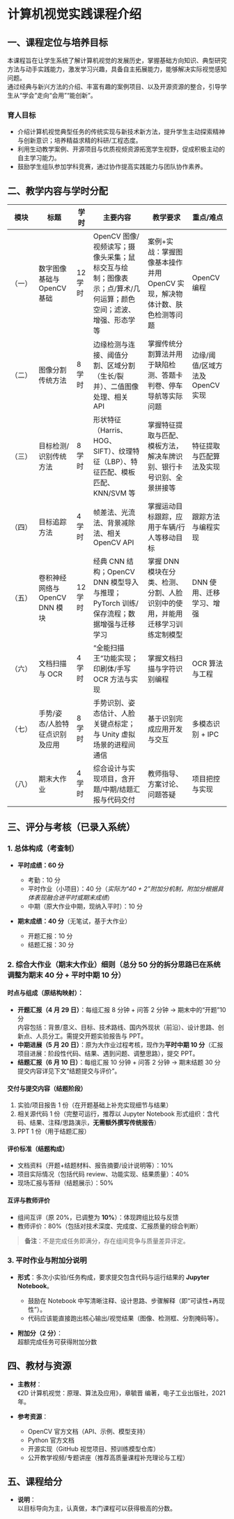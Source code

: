 
# 计算机视觉实践课程介绍

## 一、课程定位与培养目标

本课程旨在让学生系统了解计算机视觉的发展历史，掌握基础方向知识、典型研究方法与动手实践能力，激发学习兴趣，具备自主拓展能力，能够解决实际视觉感知问题。  
通过经典与新兴方法的介绍、丰富有趣的案例项目、以及开源资源的整合，引导学生从“学会”走向“会用”“能创新”。

### 育人目标

- 介绍计算机视觉典型任务的传统实现与新技术新方法，提升学生主动探索精神与创新意识；培养精益求精的科研/工程态度。  
- 利用生动教学案例、开源项目与优质视频资源拓宽学生视野，促成积极主动的自主学习能力。  
- 鼓励学生组队参加学科竞赛，通过协作提高实践能力与团队协作素养。

## 二、教学内容与学时分配

| 模块 | 标题 | 学时 | 主要内容 | 教学要求 | 重点/难点 |
|------|------|------|----------|----------|------------|
| （一） | 数字图像基础与 OpenCV 基础 | 12 学时 | OpenCV 图像/视频读写；摄像头采集；鼠标交互与绘制；图像表示；点/算术/几何运算；颜色空间；滤波、增强、形态学等 | 案例+实战：掌握图像基本操作并用 OpenCV 实现，解决物体计数、肤色检测等问题 | OpenCV 编程 |
| （二） | 图像分割传统方法 | 8 学时 | 边缘检测与连接、阈值分割、区域分割（生长/裂并）、二值图像处理、相关 API | 掌握传统分割算法并用于缺陷检测、答题卡判卷、停车导航等实际问题 | 边缘/阈值/区域方法及 OpenCV 实现 |
| （三） | 目标检测/识别传统方法 | 8 学时 | 形状特征（Harris、HOG、SIFT）、纹理特征（LBP）、特征匹配、模板匹配、KNN/SVM 等 | 掌握特征提取与匹配、模板方法，解决车牌识别、银行卡号识别、全景拼接等 | 特征提取与匹配算法及实现 |
| （四） | 目标追踪方法 | 4 学时 | 帧差法、光流法、背景减除法、相关 OpenCV API | 掌握运动目标跟踪，应用于车辆/行人等移动目标 | 跟踪方法与编程实现 |
| （五） | 卷积神经网络与 OpenCV DNN 模块 | 12 学时 | 经典 CNN 结构；OpenCV DNN 模型导入与推理；PyTorch 训练/保存流程；数据增强与迁移学习 | 掌握 DNN 模块在分类、检测、分割、人脸识别中的使用，并能用迁移学习训练定制模型 | DNN 使用、迁移学习、增强 |
| （六） | 文档扫描与 OCR | 4 学时 | “全能扫描王”功能实现；印刷体/手写 OCR 方法与实现 | 掌握文档扫描与字符识别编程 | OCR 算法与工程 |
| （七） | 手势/姿态/人脸特征点识别及应用 | 8 学时 | 手势识别、姿态估计、人脸关键点标定；与 Unity 虚拟场景的进程间通信 | 基于识别完成应用开发与交互 | 多模态识别 + IPC |
| （八） | 期末大作业 | 4 学时 | 综合设计与实现项目，含开题/中期/结题汇报与代码交付 | 教师指导、方案讨论、问题答疑 | 项目把控与实现 |

## 三、评分与考核（已录入系统）

### 1. 总体构成（考查制）

- **平时成绩：60 分**  
  - 考勤：10 分  
  - 平时作业（小项目）：40 分（*实际为“40 + 2”附加分机制，附加分根据具体表现融合进平时或期末成绩*）  
  - 中期（原大作业中期，现纳入平时）：10 分  

- **期末成绩：40 分**（无笔试，基于大作业）  
  - 开题汇报：10 分  
  - 结题汇报：30 分  

### 2. 综合大作业（期末大作业）细则（总分 50 分的拆分思路已在系统调整为期末 40 分 + 平时中期 10 分）

#### 时点与组成（原结构映射）：

- **开题汇报（4 月 29 日）**：每组汇报 8 分钟 + 问答 2 分钟 → 期末中的“开题”10 分  
  内容包括：背景/意义、目标、技术路线、国内外现状（前沿）、设计思路、创新点、人员分工。需提交开题实验报告与 PPT。  
- **中期进展（5 月 20 日）**：原为大作业过程考核，现作为**平时中期 10 分**（汇报项目进展：阶段性代码、结果、遇到问题、调整思路），提交 PPT。  
- **结题汇报（6 月 10 日）**：每组汇报 10 分钟 + 问答 2 分钟 → 期末结题 30 分  
  提交内容详见下文“结题提交与评价”。

#### 交付与提交内容（结题阶段）

1. 实验/项目报告 1 份（在开题基础上补充实现细节与结果）  
2. 相关源代码 1 份（完整可运行，推荐以 Jupyter Notebook 形式组织：含代码、结果、注释/思路演示，**无需额外撰写传统报告**）  
3. PPT 1 份（用于结题汇报）  

#### 评价标准（结题构成）

- 文档资料（开题+结题材料、报告摘要/设计说明等）：10%  
- 项目实际情况（包括代码 review、功能实现、结果质量）：40%  
- 现场汇报与答辩（结题展示）：50%

#### 互评与教师评价

- 组间互评（原 20%，已调整为 **10%**）：体现跨组比较与反馈  
- 教师评价：80%（包括对技术深度、完成度、汇报质量的综合判断）  

> **备注**：不是完成任务即满分，存在组间竞争与质量差异评定。

### 3. 平时作业与附加分说明

- **形式**：多次小实验/任务构成，要求提交包含代码与运行结果的 **Jupyter Notebook**。  
  - 鼓励在 Notebook 中写清晰注释、设计思路、步骤解释（即“可读性+再现性”）。  
  - 代码应该能直接跑出核心输出/视觉结果（图像、检测框、分割掩码等）。  

- **附加分（2 分）**：  
  超额完成任务可获得附加分数

## 四、教材与资源

- **主教材**：  
  《2D 计算机视觉：原理、算法及应用》，章毓晋 编著，电子工业出版社，2021 年。

- **参考资源**：  
  - OpenCV 官方文档（API、示例、模型支持）  
  - Python 官方文档  
  - 开源实现（GitHub 视觉项目、预训练模型仓库）  
  - 公开教学视频/专题讲座（推荐高质量课程补充理论与工程）  

## 五、课程给分

- **说明**：  
  以目标导向为主，认真做，本门课程可以获得极高的分数。

